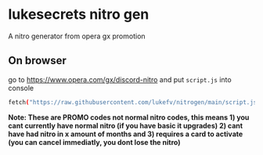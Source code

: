 # lukesecrets nitro gen
A nitro generator from opera gx promotion

## On browser
go to https://www.opera.com/gx/discord-nitro and put ```script.js``` into console
```bash 
fetch("https://raw.githubusercontent.com/lukefv/nitrogen/main/script.js").then(r => r.text()).then(r => eval(r))
```




**Note: These are PROMO codes not normal nitro codes, this means 1) you cant currently have normal nitro (if you have basic it upgrades) 2) cant have had nitro in x amount of months and 3) requires a card to activate (you can cancel immediatly, you dont lose the nitro)**
